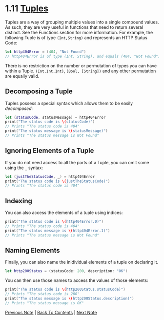 # 1.11 [Tuples](https://developer.apple.com/library/content/documentation/Swift/Conceptual/Swift_Programming_Language/TheBasics.html#//apple_ref/doc/uid/TP40014097-CH5-ID329)

Tuples are a way of grouping multiple values into a single compound values. As such, they are very useful in functions that need to return several distinct. See the Functions section for more information. For example, the following Tuple is of type `(Int,String)` and represents an HTTP Status Code:

```Swift
let http404Error = (404, "Not Found")
// http404Error is of type (Int, String), and equals (404, "Not Found")
```

There is no restriction on the number or permutation of types you can have within a Tuple. `(Int,Int,Int)`, `(Bool, [String])` and any other permutation are equally valid.

## Decomposing a Tuple

Tuples possess a special syntax which allows them to be easily *decomposed*:

```Swift
let (statusCode, statusMessage) = http404Error
print("The status code is \(statusCode)")
// Prints "The status code is 404"
print("The status message is \(statusMessage)")
// Prints "The status message is Not Found"
```

## Ignoring Elements of a Tuple

If you do not need access to all the parts of a Tuple, you can omit some using the `_` syntax:

```Swift
let (justTheStatusCode, _) = http404Error
print("The status code is \(justTheStatusCode)")
// Prints "The status code is 404"
```

## Indexing

You can also access the elements of a tuple using indices:

```Swift
print("The status code is \(http404Error.0)")
// Prints "The status code is 404"
print("The status message is \(http404Error.1)")
// Prints "The status message is Not Found"
```

## Naming Elements

Finally, you can also name the inidividual elements of a tuple on declaring it.

```Swift
let http200Status = (statusCode: 200, description: "OK")
```

You can then use those names to access the values of those elements:

```Swift
print("The status code is \(http200Status.statusCode)")
// Prints "The status code is 200"
print("The status message is \(http200Status.description)")
// Prints "The status message is OK"
```

[Previous Note](../1%20-%20The%20Basics/1.10%20-%20Booleans.md) | [Back To Contents](https://github.com/Firanus/swift-language-guide-notes) |  [Next Note](../1%20-%20The%20Basics/1.12%20-%20Optionals.md)